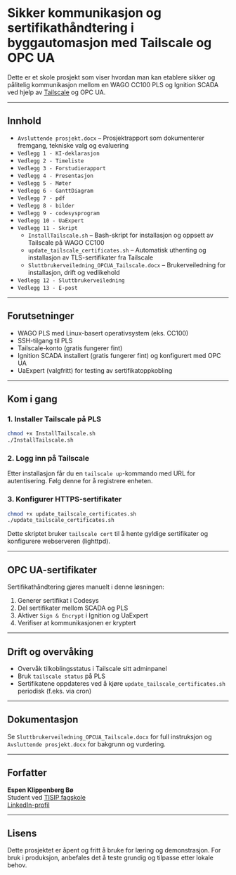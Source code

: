 # Sikker kommunikasjon og sertifikathåndtering i byggautomasjon med Tailscale og OPC UA

Dette er et skole prosjekt som viser hvordan man kan etablere sikker og pålitelig kommunikasjon mellom en WAGO CC100 PLS og Ignition SCADA ved hjelp av [Tailscale](https://tailscale.com/) og OPC UA.

---

## Innhold

- `Avsluttende prosjekt.docx` – Prosjektrapport som dokumenterer fremgang, tekniske valg og evaluering
- `Vedlegg 1 - KI-deklarasjon`
- `Vedlegg 2 - Timeliste`
- `Vedlegg 3 - Forstudierapport`
- `Vedlegg 4 - Presentasjon`
- `Vedlegg 5 - Møter`
- `Vedlegg 6 - GanttDiagram`
- `Vedlegg 7 - pdf`
- `Vedlegg 8 - bilder`
- `Vedlegg 9 - codesysprogram`
- `Vedlegg 10 - UaExpert`
- `Vedlegg 11 - Skript`
	- `InstallTailscale.sh` – Bash-skript for installasjon og oppsett av Tailscale på WAGO CC100
	- `update_tailscale_certificates.sh` – Automatisk uthenting og installasjon av TLS-sertifikater fra Tailscale
	- `Sluttbrukerveiledning_OPCUA_Tailscale.docx` – Brukerveiledning for installasjon, drift og vedlikehold
- `Vedlegg 12 - Sluttbrukerveiledning`
- `Vedlegg 13 - E-post`




---

## Forutsetninger

- WAGO PLS med Linux-basert operativsystem (eks. CC100)
- SSH-tilgang til PLS
- Tailscale-konto (gratis fungerer fint)
- Ignition SCADA installert (gratis fungerer fint) og konfigurert med OPC UA
- UaExpert (valgfritt) for testing av sertifikatoppkobling

---

## Kom i gang

### 1. Installer Tailscale på PLS
```bash
chmod +x InstallTailscale.sh
./InstallTailscale.sh
```

### 2. Logg inn på Tailscale
Etter installasjon får du en `tailscale up`-kommando med URL for autentisering. Følg denne for å registrere enheten.

### 3. Konfigurer HTTPS-sertifikater
```bash
chmod +x update_tailscale_certificates.sh
./update_tailscale_certificates.sh
```
Dette skriptet bruker `tailscale cert` til å hente gyldige sertifikater og konfigurere webserveren (lighttpd).

---

## OPC UA-sertifikater

Sertifikathåndtering gjøres manuelt i denne løsningen:

1. Generer sertifikat i Codesys
2. Del sertifikater mellom SCADA og PLS
3. Aktiver `Sign & Encrypt` i Ignition og UaExpert
4. Verifiser at kommunikasjonen er kryptert

---

## Drift og overvåking

- Overvåk tilkoblingsstatus i Tailscale sitt adminpanel
- Bruk `tailscale status` på PLS
- Sertifikatene oppdateres ved å kjøre `update_tailscale_certificates.sh` periodisk (f.eks. via cron)

---

## Dokumentasjon

Se `Sluttbrukerveiledning_OPCUA_Tailscale.docx` for full instruksjon og `Avsluttende prosjekt.docx` for bakgrunn og vurdering.

---

## Forfatter

**Espen Klippenberg Bø**  
Student ved [TISIP fagskole](https://tisip.no/public/)  
[LinkedIn-profil](https://www.linkedin.com/in/espen-bo/)

---

## Lisens

Dette prosjektet er åpent og fritt å bruke for læring og demonstrasjon. For bruk i produksjon, anbefales det å teste grundig og tilpasse etter lokale behov.

